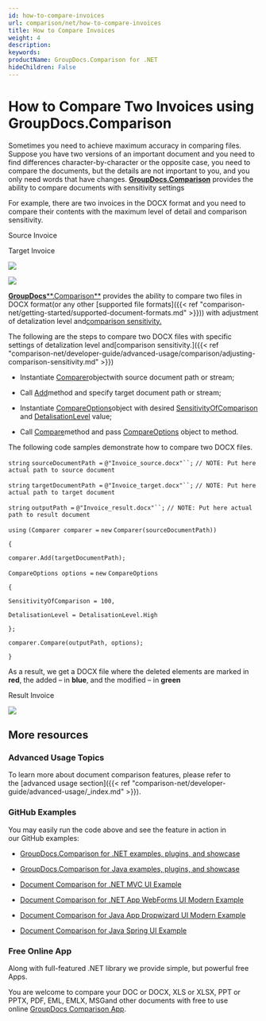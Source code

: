 ```yaml
---
id: how-to-compare-invoices
url: comparison/net/how-to-compare-invoices
title: How to Compare Invoices
weight: 4
description: 
keywords: 
productName: GroupDocs.Comparison for .NET
hideChildren: False
---
```

# How to Compare Two Invoices using GroupDocs.Comparison

Sometimes you need to achieve maximum accuracy in comparing files. Suppose you have two versions of an important document and you need to find differences character-by-character or the opposite case, you need to compare the documents, but the details are not important to you, and you only need words that have changes. **[GroupDocs.Comparison](https://products.groupdocs.com/comparison/net)** provides the ability to compare documents with sensitivity settings  

For example, there are two invoices in the DOCX format and you need to compare their contents with the maximum level of detail and comparison sensitivity.

  

Source Invoice

Target Invoice

![](https://wiki.lisbon.dynabic.com/download/attachments/31490619/2.png?version=1&modificationDate=1584538043000&api=v2)

![](https://wiki.lisbon.dynabic.com/download/attachments/31490619/1.png?version=1&modificationDate=1584538043000&api=v2)

  

[**GroupDocs****.Comparison**](https://products.groupdocs.com/comparison/net) provides the ability to compare two files in DOCX format(or any other [supported file formats]({{< ref "comparison-net/getting-started/supported-document-formats.md" >}})) with adjustment of detalization level and[comparison sensitivity.](https://docs.groupdocs.com/display/comparisonnet/Adjusting+comparison+sensitivity)

The following are the steps to compare two DOCX files with specific settings of detalization level and[comparison sensitivity.]({{< ref "comparison-net/developer-guide/advanced-usage/comparison/adjusting-comparison-sensitivity.md" >}})

*   Instantiate [Comparer](https://apireference.groupdocs.com/net/comparison/groupdocs.comparison/comparer)objectwith source document path or stream;
*   Call [Add](https://apireference.groupdocs.com/net/comparison/groupdocs.comparison/comparer/methods/add/index)method and specify target document path or stream;
*   Instantiate [CompareOptions](https://apireference.groupdocs.com/net/comparison/groupdocs.comparison.options/compareoptions)object with desired [SensitivityOfComparison](https://apireference.groupdocs.com/net/comparison/groupdocs.comparison.options/compareoptions/properties/sensitivityofcomparison) and [DetalisationLevel](https://apireference.groupdocs.com/net/comparison/groupdocs.comparison.options/compareoptions/properties/detalisationlevel) value;
    
*   Call [Compare](https://apireference.groupdocs.com/net/comparison/groupdocs.comparison.comparer/compare/methods/1)method and pass [CompareOptions](https://apireference.groupdocs.com/net/comparison/groupdocs.comparison.options/compareoptions) object to method.
    

The following code samples demonstrate how to compare two DOCX files.

`string` `sourceDocumentPath =` `@"Invoice_source.docx"``;` `// NOTE: Put here actual path to source document`

`string` `targetDocumentPath =` `@"Invoice_target.docx"``;` `// NOTE: Put here actual path to target document`

`string` `outputPath =` `@"Invoice_result.docx"``;` `// NOTE: Put here actual path to result document      `

`using` `(Comparer comparer =` `new` `Comparer(sourceDocumentPath))`

`{`

`comparer.Add(targetDocumentPath);`

`CompareOptions options =` `new` `CompareOptions`

`{`

`SensitivityOfComparison = 100,`

`DetalisationLevel = DetalisationLevel.High`

`};`

`comparer.Compare(outputPath, options);`

`}`

As a result, we get a DOCX file where the deleted elements are marked in **red**, the added – in **blue**, and the modified – in **green**

Result Invoice

![](https://wiki.lisbon.dynabic.com/download/attachments/31490619/%3F%3F%3F%3F%3F%3F.PNG?version=1&modificationDate=1584539216000&api=v2)

## More resources

### Advanced Usage Topics

To learn more about document comparison features, please refer to the [advanced usage section]({{< ref "comparison-net/developer-guide/advanced-usage/_index.md" >}}).

### GitHub Examples

You may easily run the code above and see the feature in action in our GitHub examples:

*   [GroupDocs.Comparison for .NET examples, plugins, and showcase](https://github.com/groupdocs-comparison/GroupDocs.Comparison-for-.NET)
    
*   [GroupDocs.Comparison for Java examples, plugins, and showcase](https://github.com/groupdocs-comparison/GroupDocs.Comparison-for-Java)
    
*   [Document Comparison for .NET MVC UI Example](https://github.com/groupdocs-comparison/GroupDocs.Comparison-for-.NET-MVC) 
    
*   [Document Comparison for .NET App WebForms UI Modern Example](https://github.com/groupdocs-comparison/GroupDocs.Comparison-for-.NET-WebForms)
    
*   [Document Comparison for Java App Dropwizard UI Modern Example](https://github.com/groupdocs-comparison/GroupDocs.Comparison-for-Java-Dropwizard)
    
*   [Document Comparison for Java Spring UI Example](https://github.com/groupdocs-comparison/GroupDocs.Comparison-for-Java-Spring)
    

### Free Online App

Along with full-featured .NET library we provide simple, but powerful free Apps.  

You are welcome to compare your DOC or DOCX, XLS or XLSX, PPT or PPTX, PDF, EML, EMLX, MSGand other documents with free to use online [GroupDocs Comparison App](https://products.groupdocs.app/comparison).
